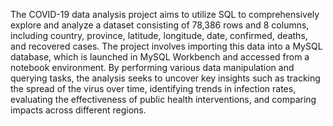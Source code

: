 The COVID-19 data analysis project aims to utilize SQL to comprehensively explore and analyze a dataset consisting of 78,386 rows and 8 columns, including country, province, latitude, longitude, date, confirmed, deaths, and recovered cases. The project involves importing this data into a MySQL database, which is launched in MySQL Workbench and accessed from a notebook environment. By performing various data manipulation and querying tasks, the analysis seeks to uncover key insights such as tracking the spread of the virus over time, identifying trends in infection rates, evaluating the effectiveness of public health interventions, and comparing impacts across different regions.
